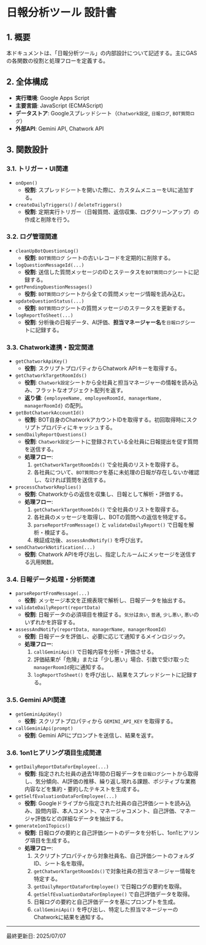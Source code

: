 # 日報分析ツール 設計書

## 1. 概要

本ドキュメントは、「日報分析ツール」の内部設計について記述する。主にGASの各関数の役割と処理フローを定義する。

## 2. 全体構成

-   **実行環境**: Google Apps Script
-   **主要言語**: JavaScript (ECMAScript)
-   **データストア**: Googleスプレッドシート（`Chatwork設定`, `日報ログ`, `BOT質問ログ`）
-   **外部API**: Gemini API, Chatwork API

## 3. 関数設計

### 3.1. トリガー・UI関連

-   `onOpen()`
    -   **役割**: スプレッドシートを開いた際に、カスタムメニューをUIに追加する。
-   `createDailyTriggers()` / `deleteTriggers()`
    -   **役割**: 定期実行トリガー（日報質問、返信収集、ログクリーンアップ）の作成と削除を行う。

### 3.2. ログ管理関連

-   `cleanUpBotQuestionLog()`
    -   **役割**: `BOT質問ログ` シートの古いレコードを定期的に削除する。
-   `logQuestionMessageId(...)`
    -   **役割**: 送信した質問メッセージのIDとステータスを`BOT質問ログ`シートに記録する。
-   `getPendingQuestionMessages()`
    -   **役割**: `BOT質問ログ`シートから全ての質問メッセージ情報を読み込む。
-   `updateQuestionStatus(...)`
    -   **役割**: `BOT質問ログ`シートの質問メッセージのステータスを更新する。
-   `logReportToSheet(...)`
    -   **役割**: 分析後の日報データ、AI評価、**担当マネージャー名**を`日報ログ`シートに記録する。

### 3.3. Chatwork連携・設定関連

-   `getChatworkApiKey()`
    -   **役割**: スクリプトプロパティからChatwork APIキーを取得する。
-   `getChatworkTargetRoomIds()`
    -   **役割**: `Chatwork設定`シートから全社員と担当マネージャーの情報を読み込み、フラットなオブジェクト配列を返す。
    -   **返り値**: `{employeeName, employeeRoomId, managerName, managerRoomId}` の配列。
-   `getBotChatworkAccountId()`
    -   **役割**: BOT自身のChatworkアカウントIDを取得する。初回取得時にスクリプトプロパティにキャッシュする。
-   `sendDailyReportQuestions()`
    -   **役割**: `Chatwork設定`シートに登録されている全社員に日報提出を促す質問を送信する。
    -   **処理フロー**:
        1.  `getChatworkTargetRoomIds()` で全社員のリストを取得する。
        2.  各社員について、`BOT質問ログ`を基に未処理の日報が存在しないか確認し、なければ質問を送信する。
-   `processChatworkReplies()`
    -   **役割**: Chatworkからの返信を収集し、日報として解析・評価する。
    -   **処理フロー**:
        1.  `getChatworkTargetRoomIds()` で全社員のリストを取得する。
        2.  各社員のメッセージを取得し、BOTの質問への返信を特定する。
        3.  `parseReportFromMessage()` と `validateDailyReport()` で日報を解析・検証する。
        4.  検証成功後、`assessAndNotify()` を呼び出す。
-   `sendChatworkNotification(...)`
    -   **役割**: Chatwork APIを呼び出し、指定したルームにメッセージを送信する汎用関数。

### 3.4. 日報データ処理・分析関連

-   `parseReportFromMessage(...)`
    -   **役割**: メッセージ本文を正規表現で解析し、日報データを抽出する。
-   `validateDailyReport(reportData)`
    -   **役割**: 日報データの必須項目を検証する。`気分`は`良い`, `普通`, `少し悪い`, `悪い`のいずれかを許容する。
-   `assessAndNotify(reportData, managerName, managerRoomId)`
    -   **役割**: 日報データを評価し、必要に応じて通知するメインロジック。
    -   **処理フロー**:
        1.  `callGeminiApi()` で日報内容を分析・評価させる。
        2.  評価結果が「危険」または「少し悪い」場合、引数で受け取った`managerRoomId`宛に通知する。
        3.  `logReportToSheet()` を呼び出し、結果をスプレッドシートに記録する。

### 3.5. Gemini API関連

-   `getGeminiApiKey()`
    -   **役割**: スクリプトプロパティから `GEMINI_API_KEY` を取得する。
-   `callGeminiApi(prompt)`
    -   **役割**: Gemini APIにプロンプトを送信し、結果を返す。

### 3.6. 1on1ヒアリング項目生成関連

-   `getDailyReportDataForEmployee(...)`
    -   **役割**: 指定された社員の過去1年間の日報データを`日報ログ`シートから取得し、気分傾向、AI評価の推移、繰り返し現れる課題、ポジティブな業務内容などを集約・要約したテキストを生成する。
-   `getSelfEvaluationDataForEmployee(...)`
    -   **役割**: Googleドライブから指定された社員の自己評価シートを読み込み、設問内容、本人コメント、マネージャコメント、自己評価、マネージャ評価などの詳細なデータを抽出する。
-   `generate1on1Topics()`
    -   **役割**: 日報ログの要約と自己評価シートのデータを分析し、1on1ヒアリング項目を生成する。
    -   **処理フロー**:
        1.  スクリプトプロパティから対象社員名、自己評価シートのフォルダID、シート名を取得。
        2.  `getChatworkTargetRoomIds()`で対象社員の担当マネージャー情報を特定する。
        3.  `getDailyReportDataForEmployee()` で日報ログの要約を取得。
        4.  `getSelfEvaluationDataForEmployee()` で自己評価データを取得。
        5.  日報ログの要約と自己評価データを基にプロンプトを生成。
        6.  `callGeminiApi()` を呼び出し、特定した担当マネージャーのChatworkに結果を通知する。

---
最終更新日: 2025/07/07

